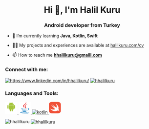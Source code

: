 <h1 align="center">Hi 👋, I'm Halil Kuru</h1>
<h3 align="center"> Android developer from Turkey</h3>

- 🌱 I’m currently learning **Java, Kotlin, Swift**

- 👨‍💻 My projects and experiences are available at [halilkuru.com/cv](halilkuru.com/cv)

- 📫 How to reach me **hhalilkuru@gmaill.com**

<h3 align="left">Connect with me:</h3>
<p align="left">
<a href="https://linkedin.com/in/https://www.linkedin.com/in/hhalilkuru/" target="blank"><img align="center" src="https://raw.githubusercontent.com/rahuldkjain/github-profile-readme-generator/master/src/images/icons/Social/linked-in-alt.svg" alt="https://www.linkedin.com/in/hhalilkuru/" height="30" width="40" /></a>
<a href="https://instagram.com/hhalilkuru" target="blank"><img align="center" src="https://raw.githubusercontent.com/rahuldkjain/github-profile-readme-generator/master/src/images/icons/Social/instagram.svg" alt="hhalilkuru" height="30" width="40" /></a>
</p>

<h3 align="left">Languages and Tools:</h3>
<p align="left"> <a href="https://developer.android.com" target="_blank"> <img src="https://raw.githubusercontent.com/devicons/devicon/master/icons/android/android-original-wordmark.svg" alt="android" width="40" height="40"/> </a> <a href="https://www.java.com" target="_blank"> <img src="https://raw.githubusercontent.com/devicons/devicon/master/icons/java/java-original.svg" alt="java" width="40" height="40"/> </a> <a href="https://kotlinlang.org" target="_blank"> <img src="https://www.vectorlogo.zone/logos/kotlinlang/kotlinlang-icon.svg" alt="kotlin" width="40" height="40"/> </a> <a href="https://developer.apple.com/swift/" target="_blank"> <img src="https://raw.githubusercontent.com/devicons/devicon/master/icons/swift/swift-original.svg" alt="swift" width="40" height="40"/> </a> </p>

<p><img align="left" src="https://github-readme-stats.vercel.app/api/top-langs?username=hhalilkuru&show_icons=true&locale=en&layout=compact" alt="hhalilkuru" /></p>

<p>&nbsp;<img align="center" src="https://github-readme-stats.vercel.app/api?username=hhalilkuru&show_icons=true&locale=en" alt="hhalilkuru" /></p>
